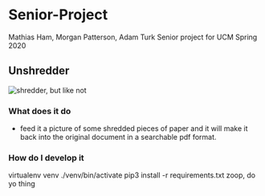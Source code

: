 # Senior-Project
Mathias Ham, Morgan Patterson, Adam Turk Senior project for UCM Spring 2020
## Unshredder
![shredder, but like not](https://cdn.discordapp.com/attachments/667782524692332544/676597166134788102/Greenpeace-1.jpg)

### What does it do
- feed it a picture of some shredded pieces of paper and it will make it back into the original document in a searchable pdf format. 

### How do I develop it
virtualenv venv
./venv/bin/activate
pip3 install -r requirements.txt
zoop, do yo thing

